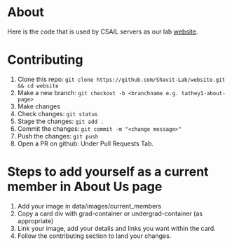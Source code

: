 # About
Here is the code that is used by CSAIL servers as our lab [website](https://shavitlab.csail.mit.edu/).

# Contributing
1. Clone this repo: `git clone https://github.com/Shavit-Lab/website.git && cd website`
2. Make a new branch: `git checkout -b <branchname e.g. tathey1-about-page>`
3. Make changes
4. Check changes: `git status`
5. Stage the changes: `git add .`
6. Commit the changes: `git commit -m "<change message>"`
7. Push the changes: `git push`
8. Open a PR on github: Under Pull Requests Tab.


# Steps to add yourself as a current member in About Us page
1. Add your image in data/images/current_members
2. Copy a card div with grad-container or undergrad-container (as appropriate)
3. Link your image, add your details and links you want within the card.
4. Follow the contributing section to land your changes.